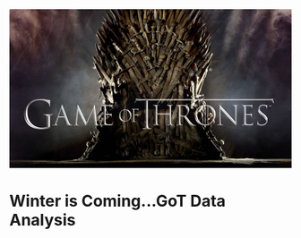 <div align="left">
  <img src="visuals/GoT.jpeg" width="600" length="500" alt="GameofThrones"/>
</div>

# Winter is Coming...GoT Data Analysis
